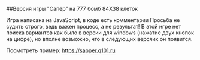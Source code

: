 ##Версия игры "Сапёр" на 777 бомб 84Х38 клеток

Игра написана на JavaScript, в коде есть комментарии
Просьба не судить строго, ведь важен процесс, а не результат!
В этой игре нет поиска вариантов как было в версии для windows (нажатие двух кнопок на цифре),
но вполне возможно, что в следующих версяих он появится.

Посмотреть пример:
https://sapper.q101.ru